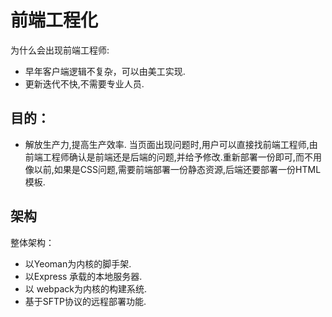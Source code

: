 # 前端工程化
为什么会出现前端工程师:

* 早年客户端逻辑不复杂，可以由美工实现.
* 更新迭代不快,不需要专业人员.

## 目的：
* 解放生产力,提高生产效率. 当页面出现问题时,用户可以直接找前端工程师,由前端工程师确认是前端还是后端的问题,并给予修改.重新部署一份即可,而不用像以前,如果是CSS问题,需要前端部署一份静态资源,后端还要部署一份HTML模板.

## 架构
整体架构：
* 以Yeoman为内核的脚手架.
* 以Express 承载的本地服务器.
* 以 webpack为内核的构建系统.
* 基于SFTP协议的远程部署功能.